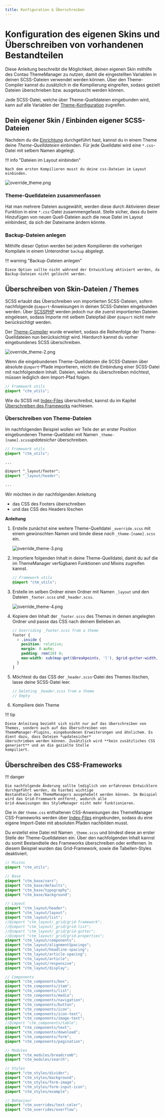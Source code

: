 ```yaml
---
title: Konfiguration & Überschreiben
---
```


# Konfiguration des eigenen Skins und Überschreiben von vorhandenen Bestandteilen

Diese Anleitung beschreibt die Möglichkeit, deinen eigenen Skin mithilfe des Contao ThemeManager zu nutzen, damit die
eingestellten Variablen in deinen SCSS-Dateien verwendet werden können.
Über den Theme-Compiler kannst du zusätzlich in die Kompilierung eingreifen, sodass gezielt Dateien überschrieben bzw.
ausgetauscht werden können.

Jede SCSS-Datei, welche über Theme-Quelldateien eingebunden wird, kann auf alle Variablen der
[Theme-Konfiguration](../../docs/configuration/theme/overview.md) zugreifen.

## Dein eigener Skin / Einbinden eigener SCSS-Dateien

Nachdem du die [Einrichtung](../../docs/installation/setup.md) durchgeführt hast, kannst du in einem Theme deine
_Theme-Quelldateien_ einbinden. Für jede Quelldatei wird eine `*.css`-Datei mit selbem Namen abgelegt.

!!! info "Dateien im Layout einbinden"

    Nach dem ersten Kompilieren musst du deine css-Dateien im Layout einbinden.

![override_theme.png](../../../assets/guides/override_theme.png)

### Theme-Quelldateien zusammenfassen

Hat man mehrere Dateien ausgewählt, werden diese durch Aktivieren dieser Funktion in eine `*.css`-Datei zusammengefasst.
Stelle sicher, dass du beim Hinzufügen von neuen Quell-Dateien auch die neue Datei im Layout einbindest, da sich der
Dateiname ändern könnte.

### Backup-Dateien anlegen

Mithilfe dieser Option werden bei jedem Kompilieren die vorherigen Kompilate in einem Unterordner `backup` abgelegt.

!!! warning "Backup-Dateien anlegen"

    Diese Option sollte nicht während der Entwicklung aktiviert werden, da Backup-Dateien nicht gelöscht werden.

## Überschreiben von Skin-Dateien / Themes

SCSS erlaubt das Überschreiben von importierten SCSS-Dateien, sofern nachfolgende `@import`-Anweisungen in deinen
SCSS-Dateien eingebunden werden. Über [SCSSPHP](https://github.com/scssphp/scssphp) werden jedoch nur die zuerst
importierten Dateien eingelesen, sodass Importe mit selbem Dateipfad über `@import` nicht mehr berücksichtigt werden.

Der [Theme-Compiler](https://github.com/oveleon/contao-theme-compiler-bundle) wurde erweitert, sodass die Reihenfolge
der Theme-Quelldateien nun berücksichtigt wird. Hierdurch kannst du vorher eingebundenes SCSS überschreiben.

![override_theme-2.png](../../../assets/guides/override_theme-2.png)

Wenn die eingebundenen Theme-Quelldateien die SCSS-Dateien über absolute `@import`-Pfade importieren, reicht die
Einbindung einer SCSS-Datei mit nachfolgendem Inhalt. Dateien, welche du überschreiben möchtest, müssen lediglich dem
Import-Pfad folgen.
```scss
// Framework utils
@import "ctm_utils";
```

Wie du SCSS mit [Index-Files](https://sass-lang.com/documentation/at-rules/import/#index-files) überschreibst, kannst du
im Kapitel [Überschreiben des Frameworks](#uberschreiben-des-css-frameworks) nachlesen.

### Überschreiben von Theme-Dateien

Im nachfolgenden Beispiel wollen wir Teile der an erster Position eingebundenen Theme-Quelldatei mit Namen
`_theme-[name].scss`_updatesicher_ überschreiben.

```scss title="Originales Theme (_theme-[name].scss)"
// Framework utils
@import "ctm_utils";

...

@import "_layout/footer";
@import "_layout/header";

...
```

Wir möchten in der nachfolgenden Anleitung

- das CSS des Footers überschreiben
- und das CSS des Headers löschen

**Anleitung**

   1. Erstelle zunächst eine weitere Theme-Quelldatei `_override.scss` mit einem gewünschten Namen und binde diese *nach*
      `_theme-[name].scss` ein.

      ![override_theme-3.png](../../../assets/guides/override_theme-3.png)

   2. Importiere folgenden Inhalt in deine Theme-Quelldatei, damit du auf die im ThemeManager verfügbaren Funktionen
      und Mixins zugreifen kannst.

      ```scss title="_override.scss"
      // Framework utils
      @import "ctm_utils";
      ```

   3. Erstelle im selben Ordner einen Ordner mit Namen `_layout` und den Dateien `_footer.scss` und `_header.scss`.

      ![override_theme-4.png](../../../assets/guides/override_theme-4.png)

   4. Kopiere den Inhalt der `_footer.scss` des Themes in deinen angelegten Ordner und passe das CSS nach deinem Belieben
      an.

      ```scss title="_layout/_footer.scss"
      // Overriding _footer.scss from a theme
      footer {
        > .inside {
          position: relative;
          margin: 0 auto;
          padding: rem(20) 0;
          max-width: sub(map-get($breakpoints, 'l'), $grid-gutter-width, 'px');
        }
      }
      ```

   5. Möchtest du das CSS der `_header.scss`-Datei des Themes löschen, lasse deine SCSS-Datei leer.

      ```scss title="_layout/_header.scss"
      // Deleting _header.scss from a theme
      // Empty
      ```

   6. Kompiliere dein Theme

!!! tip

    Diese Anleitung bezieht sich nicht nur auf das Überschreiben von Themes, sondern auch auf das Überschreiben von
    ThemeManager-Plugins, eingebundenen Erweiterungen und ähnlichem. Es dient dazu, dass Dateien *updatesicher*
    überschrieben werden können. Zusätzlich wird **kein zusätzliches CSS generiert** und an die gezielte Stelle
    kompiliert.


## Überschreiben des CSS-Frameworks

!!! danger

    Die nachfolgende Änderung sollte lediglich von erfahrenen Entwicklern durchgeführt werden, da hierbei wichtige
    Bestandteile des ThemeManagers ausgehebelt werden können. Im Beispiel wird das Grid-Framework entfernt, wodurch alle
    Grid-Anweisungen des StyleManager nicht mehr funktionieren.

Die in der `theme.css` enthaltenen CSS-Anweisungen des ThemeManager CSS-Frameworks werden über
[Index-Files](https://sass-lang.com/documentation/at-rules/import/#index-files) eingebunden, sodass du eine eigene
Import-Datei mit absoluten Pfaden nachbilden musst.

Du erstellst eine Datei mit Namen `_theme.scss` und bindest diese an erster Stelle der Theme-Quelldateien ein.
Über den nachfolgenden Inhalt kannst du somit Bestandteile des Frameworks überschreiben oder entfernen.
In diesem Beispiel wurden das Grid-Framework, sowie die Tabellen-Styles deaktiviert.

```scss title="ThemeManager Framework Import-Datei"
// Mixins
@import "ctm_utils";

// Base
@import "ctm_base/vars";
@import "ctm_base/defaults";
@import "ctm_base/typography";
@import "ctm_base/background";

// Layout
@import "ctm_layout/header";
@import "ctm_layout/layout";
@import "ctm_layout/list";
//@import "ctm_layout/_grid/grid-framework";
//@import "ctm_layout/_grid/grid-list";
//@import "ctm_layout/_grid/grid-gutter";
//@import "ctm_layout/_grid/grid-properties";
@import "ctm_layout/components";
@import "ctm_layout/alignmentSpacings";
@import "ctm_layout/headline-spacing";
@import "ctm_layout/article-spacing";
@import "ctm_layout/article";
@import "ctm_layout/responsive";
@import "ctm_layout/display";

// Components
@import "ctm_components/box";
@import "ctm_components/item";
@import "ctm_components/list";
@import "ctm_components/media";
@import "ctm_components/navigation";
@import "ctm_components/button";
@import "ctm_components/icon";
@import "ctm_components/icon-text";
@import "ctm_components/image-text";
//@import "ctm_components/table";
@import "ctm_components/text";
@import "ctm_components/download";
@import "ctm_components/form";
@import "ctm_components/pagination";

// Modules
@import "ctm_modules/breadcrumb";
@import "ctm_modules/search";

// Styles
@import "ctm_styles/divider";
@import "ctm_styles/background";
@import "ctm_styles/form-image";
@import "ctm_styles/form-input-icon";
@import "ctm_styles/example";

// Behaviour
@import "ctm_overrides/text-color";
@import "ctm_overrides/overflow";
```
